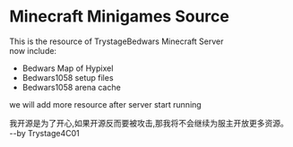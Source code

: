 # Minecraft Minigames Source
 This is the resource of TrystageBedwars Minecraft Server  
 now include:
 - Bedwars Map of Hypixel
 - Bedwars1058 setup files
 - Bedwars1058 arena cache

 we will add more resource after server start running  
 
 我开源是为了开心,如果开源反而要被攻击,那我将不会继续为服主开放更多资源。  
 --by Trystage4C01